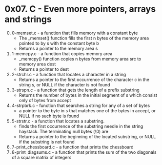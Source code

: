 # 0x07. C - Even more pointers, arrays and strings

0. 0-memset.c - a function that fills memory with a constant byte
	* The _memset() function fills the first n bytes of the memory area pointed to by s with the constant byte b
	* Returns a pointer to the memory area s
1. 1-memcpy.c - a function that copies memory area
	* _memcpy() function copies n bytes from memory area src to memory area dest
	* Returns a pointer to dest
2. 2-strchr.c - a function that locates a character in a string
	* Returns a pointer to the first occurrence of the character c in the string s, or NULL if the character is not found
3. 3-strspn.c - a function that gets the length of a prefix substring
	* Returns the number of bytes in the initial segment of s which consist only of bytes from accept
4. 4-strpbrk.c -  function that searches a string for any of a set of bytes
	* a pointer to the byte in s that matches one of the bytes in accept, or NULL if no such byte is found
5. 5-strstr.c - a function that locates a substring.
	* finds the first occurrence of the substring needle in the string haystack. The terminating null bytes (\0) are
	* Returns a pointer to the beginning of the located substring, or NULL if the substring is not found
6. 7-print_chessboard.c - a function that prints the chessboard
7. 8-print_diagsums.c - a function that prints the sum of the two diagonals of a square matrix of integers

